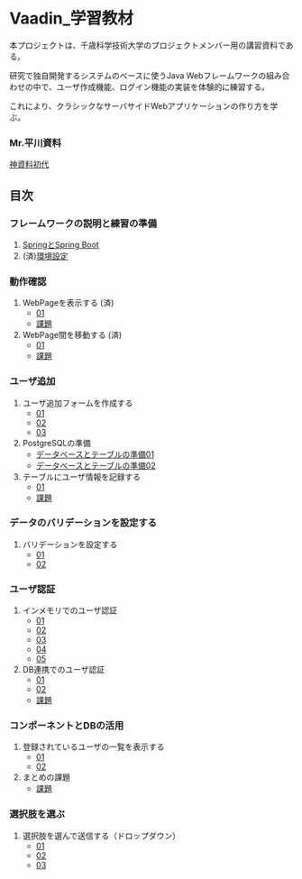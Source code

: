 # Vaadin_学習教材

本プロジェクトは、千歳科学技術大学のプロジェクトメンバー用の講習資料である。

研究で独自開発するシステムのベースに使うJava Webフレームワークの組み合わせの中で、ユーザ作成機能、ログイン機能の実装を体験的に練習する。

これにより、クラシックなサーバサイドWebアプリケーションの作り方を学ぶ。

### Mr.平川資料
  [神資料初代](./Vaadin資料.md)

## 目次

### フレームワークの説明と練習の準備

1. [SpringとSpring Boot](/説明と準備/Spring.md)
2. (済)[環境設定](/説明と準備/環境設定.md)

### 動作確認
1. WebPageを表示する (済)
   - [01](/動作確認/01.md)
   - [課題](/動作確認/課題01.md)
2. WebPage間を移動する (済)
   - [01](/動作確認/02.md)
   - [課題](/動作確認/課題02.md)

### ユーザ追加
1. ユーザ追加フォームを作成する
   - [01](/ユーザ追加/01.md)
   - [02](./ユーザ追加/02.md)
   - [03](./ユーザ追加/03.md)
2. PostgreSQLの準備
   - [データベースとテーブルの準備01](/ユーザ追加/データベース01.md)
   - [データベースとテーブルの準備02](/ユーザ追加/データベース02.md)
3. テーブルにユーザ情報を記録する
   - [01](/ユーザ追加/04.md)
   - [課題](./ユーザ追加/課題.md)

### データのバリデーションを設定する
1. バリデーションを設定する
   - [01](/ユーザー認証/データのバリデーションを設定する/01.md)
   - [02](/ユーザー認証/データのバリデーションを設定する/課題.md)

### ユーザ認証
1. インメモリでのユーザ認証
   - [01](./ユーザ認証/01.md)
   - [02](./ユーザ認証/02.md)
   - [03](./ユーザ認証/03.md)
   - [04](./ユーザ認証/04.md)
   - [05](./ユーザ認証/05.md)
2. DB連携でのユーザ認証
   - [01](./ユーザ認証/06.md)
   - [02](./ユーザ認証/07.md)
   - [課題](./ユーザ認証/課題.md)

### コンポーネントとDBの活用

1. 登録されているユーザの一覧を表示する
   - [01](/コンポDB/01.md)
   - [02](/コンポDB/02.md)
2. まとめの課題
   - [課題](/コンポDB/課題.md)

### 選択肢を選ぶ

1. 選択肢を選んで送信する（ドロップダウン）
   - [01](/選択肢/01.md)
   - [02](/選択肢/02.md)
   - [03](/選択肢/03.md)
